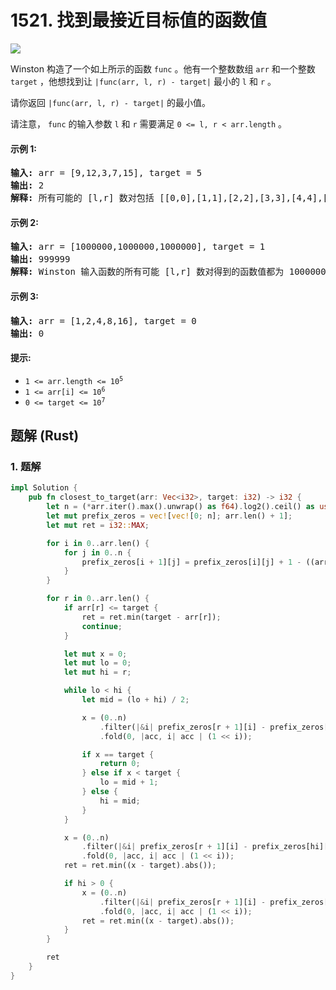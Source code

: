 # 1521. 找到最接近目标值的函数值
![](https://assets.leetcode.com/uploads/2020/07/09/change.png)

Winston 构造了一个如上所示的函数 `func` 。他有一个整数数组 `arr` 和一个整数 `target` ，他想找到让 `|func(arr, l, r) - target|` 最小的 `l` 和 `r` 。

请你返回 `|func(arr, l, r) - target|` 的最小值。

请注意， `func` 的输入参数 `l` 和 `r` 需要满足 `0 <= l, r < arr.length` 。

#### 示例 1:
<pre>
<strong>输入:</strong> arr = [9,12,3,7,15], target = 5
<strong>输出:</strong> 2
<strong>解释:</strong> 所有可能的 [l,r] 数对包括 [[0,0],[1,1],[2,2],[3,3],[4,4],[0,1],[1,2],[2,3],[3,4],[0,2],[1,3],[2,4],[0,3],[1,4],[0,4]]， Winston 得到的相应结果为 [9,12,3,7,15,8,0,3,7,0,0,3,0,0,0] 。最接近 5 的值是 7 和 3，所以最小差值为 2 。
</pre>

#### 示例 2:
<pre>
<strong>输入:</strong> arr = [1000000,1000000,1000000], target = 1
<strong>输出:</strong> 999999
<strong>解释:</strong> Winston 输入函数的所有可能 [l,r] 数对得到的函数值都为 1000000 ，所以最小差值为 999999 。
</pre>

#### 示例 3:
<pre>
<strong>输入:</strong> arr = [1,2,4,8,16], target = 0
<strong>输出:</strong> 0
</pre>

#### 提示:
* <code>1 <= arr.length <= 10<sup>5</sup></code>
* <code>1 <= arr[i] <= 10<sup>6</sup></code>
* <code>0 <= target <= 10<sup>7</sup></code>

## 题解 (Rust)

### 1. 题解
```Rust
impl Solution {
    pub fn closest_to_target(arr: Vec<i32>, target: i32) -> i32 {
        let n = (*arr.iter().max().unwrap() as f64).log2().ceil() as usize;
        let mut prefix_zeros = vec![vec![0; n]; arr.len() + 1];
        let mut ret = i32::MAX;

        for i in 0..arr.len() {
            for j in 0..n {
                prefix_zeros[i + 1][j] = prefix_zeros[i][j] + 1 - ((arr[i] >> j) & 1);
            }
        }

        for r in 0..arr.len() {
            if arr[r] <= target {
                ret = ret.min(target - arr[r]);
                continue;
            }

            let mut x = 0;
            let mut lo = 0;
            let mut hi = r;

            while lo < hi {
                let mid = (lo + hi) / 2;

                x = (0..n)
                    .filter(|&i| prefix_zeros[r + 1][i] - prefix_zeros[mid][i] == 0)
                    .fold(0, |acc, i| acc | (1 << i));

                if x == target {
                    return 0;
                } else if x < target {
                    lo = mid + 1;
                } else {
                    hi = mid;
                }
            }

            x = (0..n)
                .filter(|&i| prefix_zeros[r + 1][i] - prefix_zeros[hi][i] == 0)
                .fold(0, |acc, i| acc | (1 << i));
            ret = ret.min((x - target).abs());

            if hi > 0 {
                x = (0..n)
                    .filter(|&i| prefix_zeros[r + 1][i] - prefix_zeros[hi - 1][i] == 0)
                    .fold(0, |acc, i| acc | (1 << i));
                ret = ret.min((x - target).abs());
            }
        }

        ret
    }
}
```
